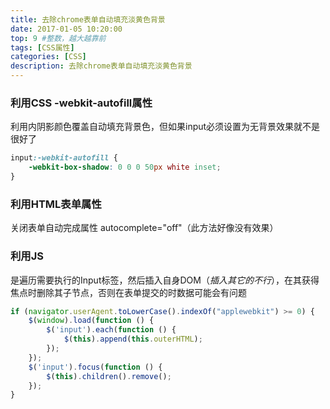 ```yaml
---
title: 去除chrome表单自动填充淡黄色背景
date: 2017-01-05 10:20:00
top: 9 #整数，越大越靠前
tags: [CSS属性]
categories: [CSS]
description: 去除chrome表单自动填充淡黄色背景
---
```


### 利用CSS -webkit-autofill属性
利用内阴影颜色覆盖自动填充背景色，但如果input必须设置为无背景效果就不是很好了

``` css
input:-webkit-autofill {
    -webkit-box-shadow: 0 0 0 50px white inset;
}
```

<!-- more -->


### 利用HTML表单属性
关闭表单自动完成属性 autocomplete="off"（此方法好像没有效果）


### 利用JS
是遍历需要执行的Input标签，然后插入自身DOM（_插入其它的不行_），在其获得焦点时删除其子节点，否则在表单提交的时数据可能会有问题

``` js
if (navigator.userAgent.toLowerCase().indexOf("applewebkit") >= 0) {
    $(window).load(function () {
        $('input').each(function () {
            $(this).append(this.outerHTML);
        });
    });
    $('input').focus(function () {
        $(this).children().remove();
    });
}
```
